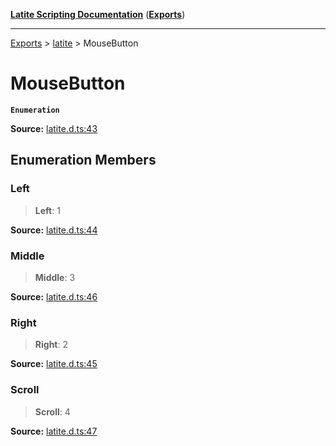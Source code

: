 [**Latite Scripting Documentation**](../../README.md) ([**Exports**](../../exports.md))

---

[Exports](../../exports.md) > [latite](../index.md) > MouseButton

# MouseButton

**`Enumeration`**

**Source:** [latite.d.ts:43](https://github.com/LatiteScripting/latitescripting.github.io/blob/303196e/definitions/latite.d.ts#L43)

## Enumeration Members

### Left

> **Left**: 1

**Source:** [latite.d.ts:44](https://github.com/LatiteScripting/latitescripting.github.io/blob/303196e/definitions/latite.d.ts#L44)

### Middle

> **Middle**: 3

**Source:** [latite.d.ts:46](https://github.com/LatiteScripting/latitescripting.github.io/blob/303196e/definitions/latite.d.ts#L46)

### Right

> **Right**: 2

**Source:** [latite.d.ts:45](https://github.com/LatiteScripting/latitescripting.github.io/blob/303196e/definitions/latite.d.ts#L45)

### Scroll

> **Scroll**: 4

**Source:** [latite.d.ts:47](https://github.com/LatiteScripting/latitescripting.github.io/blob/303196e/definitions/latite.d.ts#L47)
